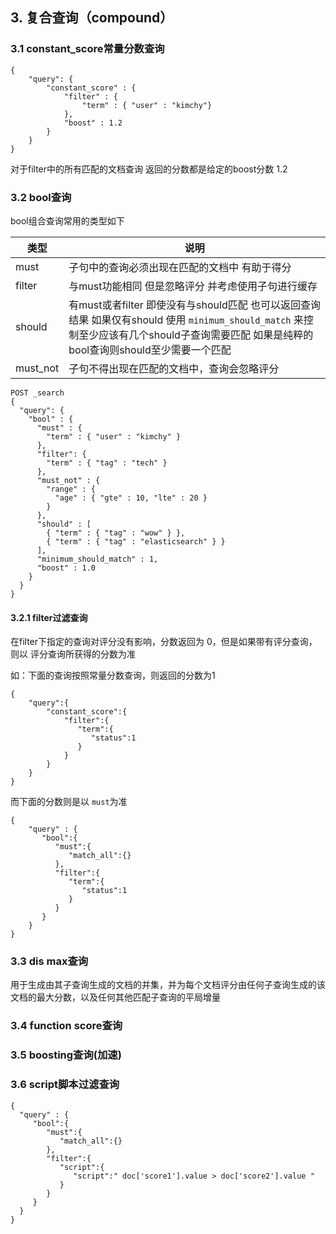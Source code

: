
## 3. 复合查询（compound）

### 3.1 constant_score常量分数查询

```
{
    "query": {
        "constant_score" : {
            "filter" : {
                "term" : { "user" : "kimchy"}
            },
            "boost" : 1.2
        }
    }
}
```
对于filter中的所有匹配的文档查询 返回的分数都是给定的boost分数 1.2

### 3.2 bool查询

bool组合查询常用的类型如下

| 类型 | 说明 |
| ---- | ---- |
| must | 子句中的查询必须出现在匹配的文档中 有助于得分 |
| filter | 与must功能相同 但是忽略评分 并考虑使用子句进行缓存 |
| should | 有must或者filter 即使没有与should匹配 也可以返回查询结果 如果仅有should 使用 `minimum_should_match` 来控制至少应该有几个should子查询需要匹配 如果是纯粹的bool查询则should至少需要一个匹配 |
| must_not | 子句不得出现在匹配的文档中，查询会忽略评分 | 

```
POST _search
{
  "query": {
    "bool" : {
      "must" : {
        "term" : { "user" : "kimchy" }
      },
      "filter": {
        "term" : { "tag" : "tech" }
      },
      "must_not" : {
        "range" : {
          "age" : { "gte" : 10, "lte" : 20 }
        }
      },
      "should" : [
        { "term" : { "tag" : "wow" } },
        { "term" : { "tag" : "elasticsearch" } }
      ],
      "minimum_should_match" : 1,
      "boost" : 1.0
    }
  }
}
```

#### 3.2.1 filter过滤查询

在filter下指定的查询对评分没有影响，分数返回为 0，但是如果带有评分查询，则以
评分查询所获得的分数为准

如：下面的查询按照常量分数查询，则返回的分数为1

```
{
	"query":{
	    "constant_score":{
	        "filter":{
	           "term":{
	              "status":1
	           }
	        }
	    }
	}
}
```

而下面的分数则是以 `must`为准

```
{
	"query" : {
	   "bool":{
	      "must":{
	         "match_all":{}
	      },
	      "filter":{
	         "term":{
	            "status":1
	         }
	      }
	   }
	}
}
```

### 3.3 dis max查询

用于生成由其子查询生成的文档的并集，并为每个文档评分由任何子查询生成的该文档的最大分数，以及任何其他匹配子查询的平局增量


### 3.4 function score查询

### 3.5 boosting查询(加速)

### 3.6 script脚本过滤查询

```
{
  "query" : {
     "bool":{
        "must":{
           "match_all":{}
        },
        "filter":{
           "script":{
              "script":" doc['score1'].value > doc['score2'].value "
           }
        }
     }
  }
}
```



